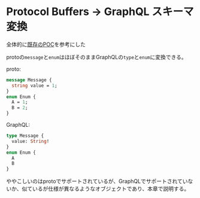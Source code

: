 # Protocol Buffers -> GraphQL スキーマ変換

全体的に[既存のPOC](https://github.com/wantedly/wantedly-graphql-gateway/issues/23#issuecomment-769476148)を参考にした

protoの`message`と`enum`はほぼそのままGraphQLの`type`と`enum`に変換できる。

proto:

```proto
message Message {
  string value = 1;
}
enum Enum {
  A = 1;
  B = 2;
}
```

GraphQL:

```graphql
type Message {
  value: String!
}
enum Enum {
  A
  B
}
```

ややこしいのはprotoでサポートされているが、GraphQLでサポートされていないか、似ているが仕様が異なるようなオブジェクトであり、本章で説明する。
